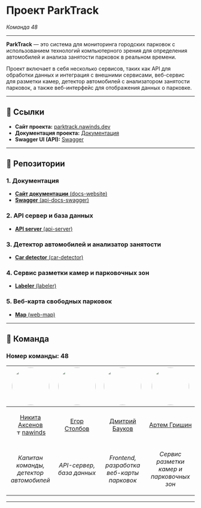 # Проект ParkTrack

_Команда 48_

---

**ParkTrack** — это система для мониторинга городских парковок с использованием технологий компьютерного зрения для определения автомобилей и анализа занятости парковок в реальном времени.

Проект включает в себя несколько сервисов, таких как API для обработки данных и интеграция с внешними сервисами, веб-сервис для разметки камер, детектор автомобилей с анализатором занятости парковок, а также веб-интерфейс для отображения данных о парковке.

---

## 🚀 Ссылки

- **Сайт проекта:** [parktrack.nawinds.dev](https://parktrack.nawinds.dev)
- **Документация проекта:** [Документация](https://parktrack-docs.nawinds.dev)
- **Swagger UI (API):** [Swagger](https://parktrack-swagger.nawinds.dev)

---

## 📂 Репозитории

### 1. **Документация**
- [**Сайт документации** (docs-website)](https://github.com/ParkTrack-Project/docs-website)
- [**Swagger** (api-docs-swagger)](https://github.com/ParkTrack-Project/api-docs-swagger)

### 2. **API сервер и база данных**
- [**API server** (api-server)](https://github.com/ParkTrack-Project/api-server)

### 3. **Детектор автомобилей и анализатор занятости**
- [**Car detector** (car-detector)](https://github.com/ParkTrack-Project/car-detector)

### 4. **Сервис разметки камер и парковочных зон**
- [**Labeler** (labeler)](https://github.com/ParkTrack-Project/labeler)

### 5. **Веб-карта свободных парковок**
- [**Map** (web-map)](https://github.com/ParkTrack-Project/web-map)

---

## 👥 Команда

### **Номер команды:** 48

| <img src="https://avatars.githubusercontent.com/u/73361785?s=96&v=4" width="100" height="100" style="border-radius:50%;">                                                                                                                  | <img src="https://avatars.githubusercontent.com/u/63653997?s=96&v=4" width="100" height="100" style="border-radius:50%;"> | <img src="https://avatars.githubusercontent.com/u/99559238?s=96&v=4" width="100" height="100" style="border-radius:50%;"> | <img src="https://avatars.githubusercontent.com/u/180464854?s=96&v=4" width="100" height="100" style="border-radius:50%;"> |
|--------------------------------------------------------------------------------------------------------------------------------------------------------------------------------------------------------------------------------------------|---------------------------------------------------------------------------------------------------------------------------|---------------------------------------------------------------------------------------------------------------------------|----------------------------------------------------------------------------------------------------------------------------|
| <p align="center">[Никита Аксенов](https://github.com/nawinds)<br /><a href="https://t.me/nawinds"><img src="https://upload.wikimedia.org/wikipedia/commons/8/83/Telegram_2019_Logo.svg" width="18" height="12" alt="Telegram">nawinds</a> | <p align="center">[Егор Столбов](https://github.com/Gogobobo11)                                                           | <p align="center">[Дмитрий Бауков](https://github.com/xrenvtomate)                                                        | <p align="center">[Артем Гришин](https://github.com/Shparkus)                                                              |
| <p align="center">*Капитан команды, детектор автомобилей*</p>                                                                                                                                                                              | <p align="center">*API-сервер, база данных*</p>                                                                           | <p align="center">*Frontend, разработка веб-карты парковок*</p>                                                           | <p align="center">*Сервис разметки камер и парковочных зон*</p>                                                            |

---
